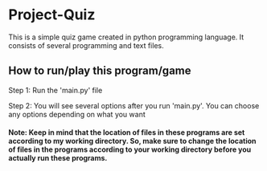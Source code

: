 # Project-Quiz
This is a simple quiz game created in python programming language. It consists of several programming and text files.

## How to run/play this program/game

Step 1:
Run the 'main.py' file

Step 2:
You will see several options after you run 'main.py'. You can choose any options depending on what you want

#### Note: Keep in mind that the location of files in these programs are set according to my working directory. So, make sure to change the location of files in the programs according to your working directory before you actually run these programs.  
